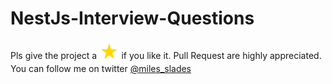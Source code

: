 # NestJs-Interview-Questions

Pls give the project a <span style="color: gold; font-size: 30px;">&#9733;</span> if you like it. Pull Request are highly appreciated. You can follow me on twitter [@miles_slades](https://twitter.com/miles_slades)
